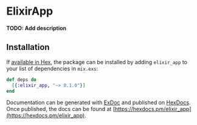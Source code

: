 # ElixirApp

**TODO: Add description**

## Installation

If [available in Hex](https://hex.pm/docs/publish), the package can be installed
by adding `elixir_app` to your list of dependencies in `mix.exs`:

```elixir
def deps do
  [{:elixir_app, "~> 0.1.0"}]
end
```

Documentation can be generated with [ExDoc](https://github.com/elixir-lang/ex_doc)
and published on [HexDocs](https://hexdocs.pm). Once published, the docs can
be found at [https://hexdocs.pm/elixir_app](https://hexdocs.pm/elixir_app).

